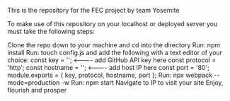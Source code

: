 This is the repository for the FEC project by team Yosemite

To make use of this repository on your localhost or deployed server you must take the following steps:

Clone the repo down to your machine and cd into the directory
Run: npm install
Run: touch config.js and add the following with a text editor of your choice: const key = ''; <---- add GitHub API key here const protocol = 'http'; const hostname = ''; <---- add host IP here const port = '80'; module.exports = { key, protocol, hostname, port };
Run: npx webpack --mode=production -w
Run: npm start
Navigate to IP to visit your site
Enjoy, flourish and prosper
